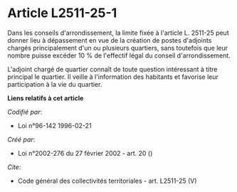 # Article L2511-25-1

Dans les conseils d'arrondissement, la limite fixée à l'article L. 2511-25 peut donner lieu à dépassement en vue de la
création de postes d'adjoints chargés principalement d'un ou plusieurs quartiers, sans toutefois que leur nombre puisse
excéder 10 % de l'effectif légal du conseil d'arrondissement.

L'adjoint chargé de quartier connaît de toute question intéressant à titre principal le quartier. Il veille à l'information
des habitants et favorise leur participation à la vie du quartier.

**Liens relatifs à cet article**

_Codifié par_:

  - Loi n°96-142 1996-02-21

_Créé par_:

  - Loi n°2002-276 du 27 février 2002 - art. 20 ()

_Cite_:

  - Code général des collectivités territoriales - art. L2511-25 (V)
